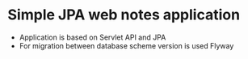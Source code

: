 # Simple JPA web notes application
 * Application is based on Servlet API and JPA
 * For migration between database scheme version is used Flyway
